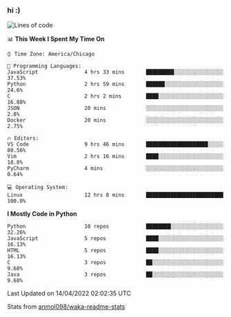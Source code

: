### hi :)

<!--START_SECTION:waka-->
![Lines of code](https://img.shields.io/badge/From%20Hello%20World%20I%27ve%20Written-505%20Thousand%20lines%20of%20code-blue)

📊 **This Week I Spent My Time On** 

```text
⌚︎ Time Zone: America/Chicago

💬 Programming Languages: 
JavaScript               4 hrs 33 mins       █████████░░░░░░░░░░░░░░░░   37.53% 
Python                   2 hrs 59 mins       ██████░░░░░░░░░░░░░░░░░░░   24.6% 
C                        2 hrs 2 mins        ████░░░░░░░░░░░░░░░░░░░░░   16.88% 
JSON                     20 mins             ░░░░░░░░░░░░░░░░░░░░░░░░░   2.8% 
Docker                   20 mins             ░░░░░░░░░░░░░░░░░░░░░░░░░   2.75%

🔥 Editors: 
VS Code                  9 hrs 46 mins       ████████████████████░░░░░   80.56% 
Vim                      2 hrs 16 mins       ████░░░░░░░░░░░░░░░░░░░░░   18.8% 
PyCharm                  4 mins              ░░░░░░░░░░░░░░░░░░░░░░░░░   0.64%

💻 Operating System: 
Linux                    12 hrs 8 mins       █████████████████████████   100.0%

```

**I Mostly Code in Python** 

```text
Python                   10 repos            ████████░░░░░░░░░░░░░░░░░   32.26% 
JavaScript               5 repos             ████░░░░░░░░░░░░░░░░░░░░░   16.13% 
HTML                     5 repos             ████░░░░░░░░░░░░░░░░░░░░░   16.13% 
C                        3 repos             ██░░░░░░░░░░░░░░░░░░░░░░░   9.68% 
Java                     3 repos             ██░░░░░░░░░░░░░░░░░░░░░░░   9.68%

```



 Last Updated on 14/04/2022 02:02:35 UTC
<!--END_SECTION:waka-->

Stats from [anmol098/waka-readme-stats](https://github.com/anmol098/waka-readme-stats)